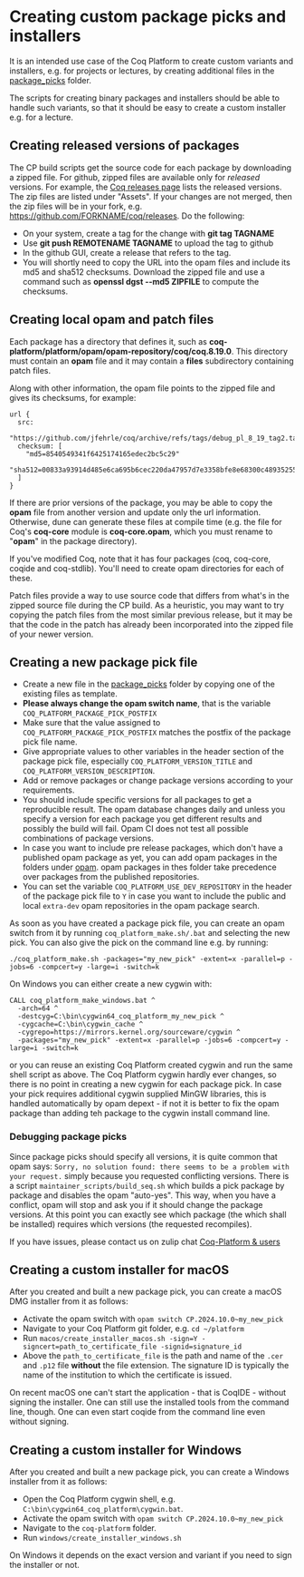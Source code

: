 # Creating custom package picks and installers

It is an intended use case of the Coq Platform to create custom variants and installers, e.g.
for projects or lectures, by creating additional files in the [package_picks](../package_picks) folder.

The scripts for creating binary packages and installers should be able to
handle such variants, so that it should be easy to create a custom installer
e.g. for a lecture.

## Creating released versions of packages

The CP build scripts get the source code for each package by downloading a zipped file.
For github, zipped files are available only for _released_ versions. For example, the
[Coq releases page](https://github.com/coq/coq/releases) lists the released versions.
The zip files are listed under "Assets".  If your changes are not merged, then the
zip files will be in your fork, e.g. https://github.com/FORKNAME/coq/releases.  Do the
following:

- On your system, create a tag for the change with **git tag TAGNAME**
- Use **git push REMOTENAME TAGNAME** to upload the tag to github
- In the github GUI, create a release that refers to the tag.
- You will shortly need to copy the URL into the opam files and include its md5 and
  sha512 checksums.  Download the zipped file and use a command such as
  **openssl dgst --md5 ZIPFILE** to compute the checksums.

## Creating local opam and patch files

Each package has a directory that defines it, such as
**coq-platform/platform/opam/opam-repository/coq/coq.8.19.0**.  This
directory must contain an **opam** file and it may contain a **files**
subdirectory containing patch files.

Along with other information, the opam file points to the zipped file and gives
its checksums, for example:

```
url {
  src: 
    "https://github.com/jfehrle/coq/archive/refs/tags/debug_pl_8_19_tag2.tar.gz"
  checksum: [
    "md5=8540549341f6425174165edec2bc5c29"
    "sha512=00833a93914d485e6ca695b6cec220da47957d7e3358bfe8e68300c48935255e95436be751826d837dfbd5f784116df86c1b57a8fe7e3301b45b4b19bffe958f"
  ]
}
```

If there are prior versions of the package, you may be able to copy the **opam** file
from another version and update only the url information.  Otherwise, dune
can generate these files at compile time (e.g. the file for Coq's **coq-core** module
is **coq-core.opam**, which you must rename to "**opam**" in the package directory).

If you've modified Coq, note that it has four packages (coq, coq-core, coqide
and coq-stdlib).  You'll need to create opam directories for each of these.

Patch files provide a way to use source code that differs from what's in the
zipped source file during the CP build.  As a heuristic, you may want to try
copying the patch files from the most similar previous release, but it may
be that the code in the patch has already been incorporated into the zipped
file of your newer version.

## Creating a new package pick file

- Create a new file in the [package_picks](package_picks) folder by copying one of the existing files as template.
- **Please always change the opam switch name**, that is the variable `COQ_PLATFORM_PACKAGE_PICK_POSTFIX`
- Make sure that the value assigned to `COQ_PLATFORM_PACKAGE_PICK_POSTFIX` matches the postfix of the package pick file name.
- Give appropriate values to other variables in the header section of the package pick file, especially `COQ_PLATFORM_VERSION_TITLE` and `COQ_PLATFORM_VERSION_DESCRIPTION`.
- Add or remove packages or change package versions according to your requirements.
- You should include specific versions for all packages to get a reproducible result.
  The opam database changes daily and unless you specify a version for each package you get different results and possibly the build will fail.
  Opam CI does not test all possible combinations of package versions.
- In case you want to include pre release packages, which don't have a published opam package as yet, you can add opam packages in the folders under [opam](../opam).
  opam packages in thes folder take precedence over packages from the published repositories.
- You can set the variable `COQ_PLATFORM_USE_DEV_REPOSITORY` in the header of the package pick file to `Y` in case you want to include the public and local `extra-dev` opam repositories in the opam package search.

As soon as you have created a package pick file, you can create an opam switch from it by running `coq_platform_make.sh/.bat` and selecting the new pick.
You can also give the pick on the command line e.g. by running:
```
./coq_platform_make.sh -packages="my_new_pick" -extent=x -parallel=p -jobs=6 -compcert=y -large=i -switch=k
```

On Windows you can either create a new cygwin with:
```
CALL coq_platform_make_windows.bat ^
  -arch=64 ^
  -destcyg=C:\bin\cygwin64_coq_platform_my_new_pick ^
  -cygcache=C:\bin\cygwin_cache ^
  -cygrepo=https://mirrors.kernel.org/sourceware/cygwin ^
  -packages="my_new_pick" -extent=x -parallel=p -jobs=6 -compcert=y -large=i -switch=k 
```
or you can reuse an existing Coq Platform created cygwin and run the same shell script as above.
The Coq Platform cygwin hardly ever changes, so there is no point in creating a new cygwin for each package pick.
In case your pick requires additional cygwin supplied MinGW libraries, this is handled automatically by opam depext - if not it is better to fix the opam package than adding teh package to the cygwin install command line.

### Debugging package picks

Since package picks should specify all versions, it is quite common that opam says: `Sorry, no solution found: there seems to be a problem with your request.` simply because you requested conflicting versions.
There is a script `maintainer_scripts/build_seq.sh` which builds a pick package by package and disables the opam "auto-yes". This way, when you have a conflict, opam will stop and ask you if it should change the package versions. At this point you can exactly see which package (the which shall be installed) requires which versions (the requested recompiles).

If you have issues, please contact us on zulip chat [Coq-Platform & users](https://coq.zulipchat.com/#narrow/stream/250632-Coq-Platform.20devs.20.26.20users)

## Creating a custom installer for macOS

After you created and built a new package pick, you can create a macOS DMG installer from it as follows:

- Activate the opam switch with `opam switch CP.2024.10.0~my_new_pick`
- Navigate to your Coq Platform git folder, e.g. `cd ~/platform`
- Run `macos/create_installer_macos.sh -sign=Y -signcert=path_to_certificate_file -signid=signature_id`
- Above the `path_to_certificate_file` is the path and name of the `.cer` and `.p12` file **without** the file extension. The signature ID is typically the name of the institution to which the certificate is issued.

On recent macOS one can't start the application - that is CoqIDE - without signing the installer. One can still use the installed tools from the command line, though. One can even start coqide from the command line even without signing.

## Creating a custom installer for Windows

After you created and built a new package pick, you can create a Windows installer from it as follows:

- Open the Coq Platform cygwin shell, e.g. `C:\bin\cygwin64_coq_platform\cygwin.bat`.
- Activate the opam switch with `opam switch CP.2024.10.0~my_new_pick`
- Navigate to the `coq-platform` folder.
- Run `windows/create_installer_windows.sh`

On Windows it depends on the exact version and variant if you need to sign the installer or not.
